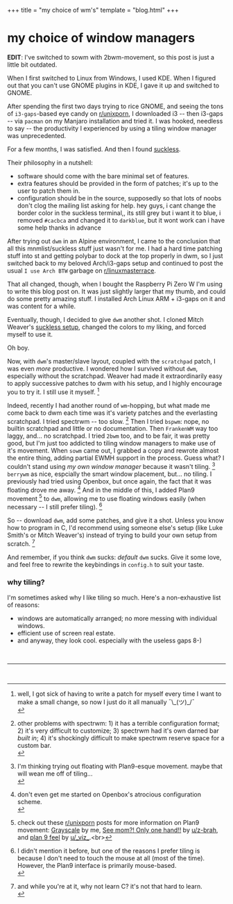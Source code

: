 +++
title = "my choice of wm's"
template = "blog.html"
+++

# my choice of window managers

**EDIT**: I've switched to sowm with 2bwm-movement, so this post is just a little bit outdated.

When I first switched to Linux from Windows, I used KDE. When I figured out
that you can't use GNOME plugins in KDE, I gave it up and switched to GNOME.


After spending the first two days trying to rice GNOME, and seeing the
tons of `i3-gaps`-based eye candy on [r/unixporn](https://old.reddit.com/r/unixporn),
I downloaded i3 -- then i3-gaps -- via `pacman` on my Manjaro installation and tried it.
I was hooked, needless to say -- the productivity I experienced by
using a tiling window manager was unprecedented.


For a few months, I was satisfied. And then I found [suckless](https://suckless.org).


Their philosophy in a nutshell:
- software should come with the bare minimal set of features.
- extra features should be provided in the form of patches; it's up to the
user to patch them in.
- configuration should be in the source, supposedly so that lots of noobs don't
clog the mailing list asking for help. hey guys, i cant change the border
color in the suckless terminal,, its still grey but i want it to blue, i removed `#cacbca` and
changed it to `darkblue`, but it wont work can i have some help thanks in advance


After trying out `dwm` in an Alpine environment, I came to the conclusion that
all this mnmlist/suckless stuff just wasn't for me. I had a hard time patching
stuff into st and getting polybar to dock at the top properly in dwm, so I just
switched back to my beloved Arch/i3-gaps setup and continued to post the usual
`I use Arch BTW` garbage on [r/linuxmasterrace](https://old.reddit.com/r/linuxmasterrace).


That all changed, though, when I bought the Raspberry Pi Zero W I'm using to write
this blog post on. It was just slightly larger that my thumb, and could do some
pretty amazing stuff. I installed Arch Linux ARM + i3-gaps on it and was content
for a while.


Eventually, though, I decided to give `dwm` another shot. I cloned Mitch Weaver's
[suckless setup](https://github.com/mitchweaver/suckless), changed the colors to my liking,
and forced myself to use it.


Oh boy.


Now, with `dwm`'s master/slave layout, coupled with the `scratchpad` patch, I was
even *more* productive. I wondered how I survived without `dwm`, especially without the
scratchpad. Weaver had made it extraordinarily easy to apply successive patches to dwm
with his setup, and I highly encourage you to try it. I still use it myself. [^1]


Indeed, recently I had another round of `wm`-hopping, but what made me come back to dwm
each time was it's variety patches and the everlasting scratchpad. I tried spectrwm -- too slow. [^2]
Then I tried `bspwm`: nope, no builtin scratchpad and little or no documentation.
Then `FrankenWM` way too laggy, and... no scratchpad. I tried `2bwm` too, and to be
fair, it was pretty good, but I'm just too addicted to tiling window managers to
make use of it's movement. When `sowm` came out, I grabbed a copy and rewrote almost the
entire thing, adding partial EWMH support in the process. Guess what? I couldn't stand
using *my own window manager* because it wasn't tiling. [^3] `berrywm` as nice,
espcially the smart window placement, but... no tiling. I previously had tried using
Openbox, but once again, the fact that it was floating drove me away. [^4] And in
the middle of this, I added Plan9 movement [^5] to `dwm`, allowing me to use floating
windows easily (when necessary -- I still prefer tiling). [^6]


So -- download `dwm`, add some patches, and give it a shot. Unless you know how
to program in C, I'd recommend using someone else's setup (like Luke Smith's or Mitch Weaver's)
instead of trying to build your own setup from scratch. [^7]


And remember, if you think `dwm` sucks: *default* `dwm` sucks. Give it some love,
and feel free to rewrite the keybindings in `config.h` to suit your taste.



### why tiling?
I'm sometimes asked why I like tiling so much. Here's a non-exhaustive list of reasons:
- windows are automatically arranged; no more messing with individual windows.
- efficient use of screen real estate.
- and anyway, they look cool. especially with the useless gaps 8-)

<br><hr/><br>

[^1]: well, I got sick of having to write a patch for myself every time I want to make
a small change, so now I just do it all manually ¯\\\_(ツ)_/¯ <br>
[^2]: other problems with spectrwm: 1) it has a terrible configuration format; 2) it's very
difficult to customize; 3) spectrwm had it's own darned bar *built in*; 4) it's shockingly
difficult to make spectrwm reserve space for a custom bar.<br>
[^3]: I'm thinking trying out floating with Plan9-esque movement. maybe that will wean me
off of tiling...<br>
[^4]: don't even get me started on Openbox's atrocious configuration scheme.<br>
[^5]: check out these [r/unixporn](https://old.reddit.com/r/unixporn) posts for more information on Plan9 movement: [Grayscale](https://old.reddit.com/r/unixporn/comments/e1r3ft/dwm_grayscale/) by me, [See mom?! Only one hand!!](https://old.reddit.com/r/unixporn/comments/dhs0ha/oc_see_mom_only_one_hand/) by [u/z-brah](https://old.reddit.com/u/z-brah), and [plan 9 feel](https://old.reddit.com/r/unixporn/comments/boi3pl/dwm_plan_9_feel/) by [u/\_viz\_](https://old.reddit.com/u/_viz_).<br>
[^6]: I didn't mention it before, but one of the reasons I prefer tiling is because I don't need to touch the mouse at all (most of the time). However, the Plan9 interface is primarily mouse-based.<br>
[^7]: and while you're at it, why not learn C? it's not that hard to learn.<br>

